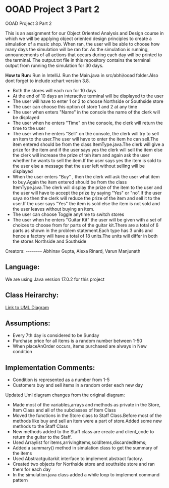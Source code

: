 # OOAD Project 3 Part 2
 OOAD Project 3 Part 2

This is an assignment for our Object Oriented Analysis and Design course in which we will be applying object oriented design principles to create a simulation of a music shop. When ran, the user will be able to choose how many days the simulation will be ran for. As the simulation is running, announcements of all actions that occurs during each day will be printed to the terminal. The output.txt file in this repository contains the terminal output from running the simulation for 30 days.

**How to Run:**
Run in IntelliJ. Run the Main.java in src/abhi/ooad folder.Also dont forget to include xchart version 3.8.
<ul>
 <li>Both the stores will each run for 10 days</li>
 <li>At the end of 10 days an interactive terminal will be displayed to the user</li>
 <li>The user will have to enter 1 or 2 to choose Northside or Southside store</li>
 <li>The user can choose this option of store 1 and 2 at any time</li>
  <li>The user when enters "Name" in the console the name of the clerk will be displayed </li>
  <li>The user when he enters "Time" on the console, the clerk will return the time to the user</li>
  <li>The user when he enters "Sell" on the console, the clerk will try to sell an item to the user.The user will have to enter the item he can sell.The item entered should be from the class ItemType.java.The clerk will give a prize for the item and if the user says yes the clerk will sell the item else the clerk will increase the prize of teh item and again ask the user whether he wants to sell the item.If the user says yes the item is sold to the user else a message that the user left without selling will be displayed</li>
     <li>When the user enters "Buy" , then the clerk will ask the user what item to buy.Again the item entered should be from the class ItemType.java.The clerk will display the prize of the item to the user and the user will have to accept the prize by saying "Yes"  or "no".If the user saya no then the clerk will reduce the prize of the item and sell it to the user.If the user says "Yes" the item is sold else the item is not sold and the user leaves without buying an item.
<li>The user can choose Toggle anytime to switch stores</li>
 <li>The user when he enters "Guitar Kit" the user will be given with a set of choices to choose from for parts of the guitar kit.There are a total of 6 parts as shown in the problem statement.Each type has 3 units and hence a factory will have a total of 18 units.The units will differ in both the stores Northside and Southside</li>
</ul>
Creators: 
--------
Abhinav Gupta, Alexa Rinard, Varun Manjunath

Language: 
--------
We are using Java version 17.0.2 for this project

Class Heirarchy:
------------

<a href = "https://lucid.app/lucidchart/4bec437b-3542-4f9a-b3f0-1b8d1d7ad336/edit?invitationId=inv_dde5e83c-e87b-4a5d-843b-9044843acab7&page=0_0#"> Link to UML Diagram </a>

Assumptions:
------------

<ul>
  <li>Every 7th day is considered to be Sunday</li>
  <li>Purchase price for all items is a random number between 1-50</li>
  <li>When placeAnOrder occurs, items purchased are always in New condition</li>
</ul>

Implementation Comments:
------------------------

<ul>
  <li>Condition is represented as a number from 1-5</li>
  <li>Customers buy and sell items in a random order each new day</li>
</ul>
Updated Uml diagram changes from the original diagram:
<ul>
  <li>Made most of the variables,arrays and methods as private in the Store, Item Class and all of the subclasses of Item Class</li>
  <li>Moved the functions in the Store class to Staff Class.Before most of the methods like buy and sell an item were a part of store.Added some new methods to the Staff Class</li>
  <li>New methods added to the Staff class are create and client_code to return the guitar to the Staff.</li>
  <li>Used Arraylist for items,arrivingItems;soldItems,discardedItems;</li>
  <li>Added a summary() method in simulation class to get the summary of the items</li>
 <li>Used Abstractguitarkit interface to implement abstract factory.</li>
 <li>Created two objects for Northside store and southside store and ran them for each day</li>
 <li>In the simulation.java class added a while loop to implement command pattern</li>
</ul>
